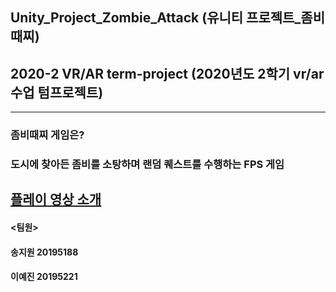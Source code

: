 ## Unity_Project_Zombie_Attack (유니티 프로젝트_좀비때찌)
## 2020-2 VR/AR term-project (2020년도 2학기 vr/ar 수업 텀프로젝트)
-------------------------------------------------------------------
### 좀비때찌 게임은?
### 도시에 찾아든 좀비를 소탕하며 랜덤 퀘스트를 수행하는 FPS 게임
[플레이 영상 소개](https://youtu.be/z3xuYJGu6AA)
-------------------------------------------------------------------
#### <팀원>
#### 송지원 20195188
#### 이예진 20195221
